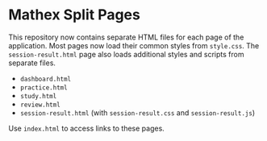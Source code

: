 # Mathex Split Pages

This repository now contains separate HTML files for each page of the application.
Most pages now load their common styles from `style.css`. The `session-result.html` page also loads additional styles and scripts from separate files.

- `dashboard.html`
- `practice.html`
- `study.html`
- `review.html`
- `session-result.html` (with `session-result.css` and `session-result.js`)

Use `index.html` to access links to these pages.
